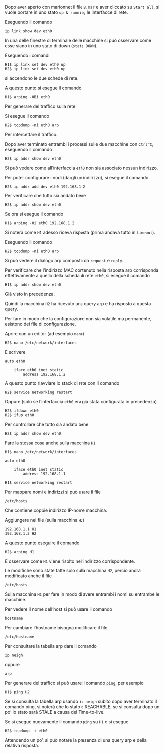Dopo aver aperto con marionnet il file `B.mar` e aver cliccato su `Start all`, si vuole portare in uno stato `up & running` le interfacce di rete.

Eseguendo il comando 
```
ip link show dev eth0
```
In una delle finestre di terminale delle macchine si può osservare come esse siano in uno stato di down (`state DOWN`). 

Eseguendo i comandi
```
H1$ ip link set dev eth0 up
H2$ ip link set dev eth0 up
```
si accendono le due schede di rete.

A questo punto si esegue il comando
```
H1$ arping -0Bi eth0
```
Per generare del traffico sulla rete.

Si esegue il comando
```
H2$ tcpdump -ni eth0 arp
```
Per intercettare il traffico.

Dopo aver terminato entrambi i processi sulle due macchine con `Ctrl^C`, eseguendo il comando
```
H2$ ip addr show dev eth0
```
Si può vedere come all’interfaccia `eth0` non sia associato nessun indirizzo.

Per poter configurare i nodi (dargli un indirizzo), si esegue il comando
```
H2$ ip addr add dev eth0 192.168.1.2
```

Per verificare che tutto sia andato bene
```
H2$ ip addr show dev eth0
```

Se ora si esegue il comando
```
H1$ arping -0i eth0 192.168.1.2
```
Si noterà come `H1` adesso riceva risposta (prima andava tutto in `timeout`).

Eseguendo il comando
```
H2$ tcpdump -ni eth0 arp
```
Si può vedere il dialogo arp composto da `request` e `reply`.

Per verificare che l’indirizzo MAC contenuto nella risposta arp corrisponda effettivamente a quello della scheda di rete `eth0`, si esegue il comando
```
H1$ ip addr show dev eth0
```
Già visto in precedenza.

Quindi la macchina `H2` ha ricevuto una query arp e ha risposto a questa query.

Per fare in modo che la configurazione non sia volatile ma permanente, esistono dei file di configurazione. 

Aprire con un editor (ad esempio `nano`) 
```
H2$ nano /etc/network/interfaces
```
E scrivere
```
auto eth0

	iface eth0 inet static 
		address 192.168.1.2
```

A questo punto riavviare lo stack di rete con il comando
```
H2$ service networking restart
```
Oppure (solo se l’interfaccia `eth0` era già stata configurata in precedenza)
```
H2$ ifdown eth0
H2$ ifup eth0
```

Per controllare che tutto sia andato bene
```
H2$ ip addr show dev eth0
```

Fare la stessa cosa anche sulla macchina `H1` 
```
H1$ nano /etc/network/interfaces
```

```
auto eth0

	iface eth0 inet static 
		address 192.168.1.1
```

```
H1$ service networking restart
```

Per mappare nomi e indirizzi si può usare il file
```
/etc/hosts
```
Che contiene coppie indirizzo IP-nome macchina.

Aggiungere nel file (sulla macchina `H2`)
```
192.168.1.1 H1
192.168.1.2 H2
```

A questo punto eseguire il comando
```
H2$ arping H1
```
E osservare come `H1` viene risolto nell’indirizzo corrispondente.

Le modifiche sono state fatte solo sulla macchina `H2`, perciò andrà modificato anche il file
```
/etc/hosts
```
Sulla macchina `H1` per fare in modo di avere entrambi i nomi su entrambe le macchine.

Per vedere il nome dell’host si può usare il comando
```
hostname
```
Per cambiare l’hostname bisogna modificare il file
```
/etc/hostname
```

Per consultare la tabella arp dare il comando
```
ip neigh
```
oppure
```
arp
```

Per generare del traffico si può usare il comando `ping`,  per esempio 
```
H1$ ping H2
```

Se si consulta la tabella arp usando  `ip neigh` subito dopo aver terminato il comando ping, si noterà che lo stato è REACHABLE, se si consulta dopo un po’ lo stato sarà STALE a causa del Time-to-live.

Se si esegue nuovamente il comando `ping` su `H1` e si esegue 
```
H2$ tcpdump -i eth0
```
Attendendo un po’, si può notare la presenza di una query arp e della relativa risposta.

